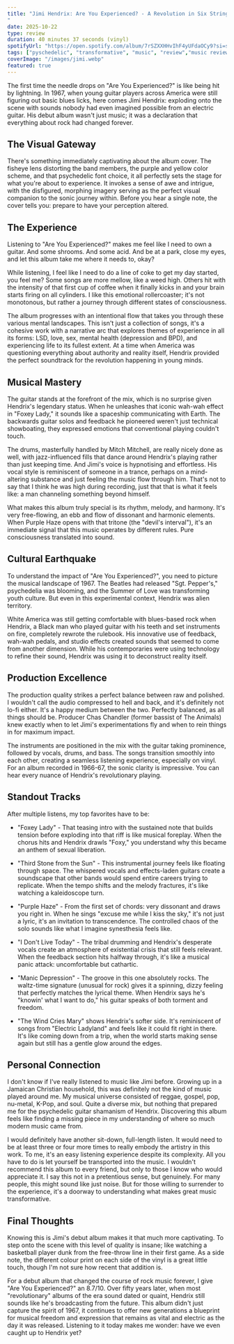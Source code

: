 ```yaml
---
title: "Jimi Hendrix: Are You Experienced? - A Revolution in Six Strings
"
date: 2025-10-22
type: review
duration: 40 minutes 37 seconds (vinyl)
spotifyUrl: "https://open.spotify.com/album/7rSZXXHHvIhF4yUFdaOCy9?si=sThGKCMiTYWKawSFdmwlcw"
tags: ["pyschedelic", "transformative", "music", "review","music review", "essay"]
coverImage: "/images/jimi.webp"
featured: true
---
```


The first time the needle drops on "Are You Experienced?" is like being hit by lightning. In 1967, when young guitar players across America were still figuring out basic blues licks, here comes Jimi Hendrix: exploding onto the scene with sounds nobody had even imagined possible from an electric guitar. His debut album wasn't just music; it was a declaration that everything about rock had changed forever.

## The Visual Gateway

There's something immediately captivating about the album cover. The fisheye lens distorting the band members, the purple and yellow color scheme, and that psychedelic font choice, it all perfectly sets the stage for what you're about to experience. It invokes a sense of awe and intrigue, with the disfigured, morphing imagery serving as the perfect visual companion to the sonic journey within. Before you hear a single note, the cover tells you: prepare to have your perception altered.

## The Experience

Listening to "Are You Experienced?" makes me feel like I need to own a guitar. And some shrooms. And some acid. And be at a park, close my eyes, and let this album take me where it needs to, okay?

While listening, I feel like I need to do a line of coke to get my day started, you feel me? Some songs are more mellow, like a weed high. Others hit with the intensity of that first cup of coffee when it finally kicks in and your brain starts firing on all cylinders. I like this emotional rollercoaster; it's not monotonous, but rather a journey through different states of consciousness.

The album progresses with an intentional flow that takes you through these various mental landscapes. This isn't just a collection of songs, it's a cohesive work with a narrative arc that explores themes of experience in all its forms: LSD, love, sex, mental health (depression and BPD), and experiencing life to its fullest extent. At a time when America was questioning everything about authority and reality itself, Hendrix provided the perfect soundtrack for the revolution happening in young minds.

## Musical Mastery

The guitar stands at the forefront of the mix, which is no surprise given Hendrix's legendary status. When he unleashes that iconic wah-wah effect in "Foxey Lady," it sounds like a spaceship communicating with Earth. The backwards guitar solos and feedback he pioneered weren't just technical showboating, they expressed emotions that conventional playing couldn't touch.

The drums, masterfully handled by Mitch Mitchell, are really nicely done as well, with jazz-influenced fills that dance around Hendrix's playing rather than just keeping time. And Jimi's voice is hypnotising and effortless. His vocal style is reminiscent of someone in a trance, perhaps on a mind-altering substance and just feeling the music flow through him. That's not to say that I think he was high during recording, just that that is what it feels like: a man channeling something beyond himself.

What makes this album truly special is its rhythm, melody, and harmony. It's very free-flowing, an ebb and flow of dissonant and harmonic elements. When Purple Haze opens with that tritone (the "devil's interval"), it's an immediate signal that this music operates by different rules. Pure consciousness translated into sound.

## Cultural Earthquake

To understand the impact of "Are You Experienced?", you need to picture the musical landscape of 1967. The Beatles had released "Sgt. Pepper's," psychedelia was blooming, and the Summer of Love was transforming youth culture. But even in this experimental context, Hendrix was alien territory.

White America was still getting comfortable with blues-based rock when Hendrix, a Black man who played guitar with his teeth and set instruments on fire, completely rewrote the rulebook. His innovative use of feedback, wah-wah pedals, and studio effects created sounds that seemed to come from another dimension. While his contemporaries were using technology to refine their sound, Hendrix was using it to deconstruct reality itself.

## Production Excellence

The production quality strikes a perfect balance between raw and polished. I wouldn't call the audio compressed to hell and back, and it's definitely not lo-fi either. It's a happy medium between the two. Perfectly balanced, as all things should be. Producer Chas Chandler (former bassist of The Animals) knew exactly when to let Jimi's experimentations fly and when to rein things in for maximum impact.

The instruments are positioned in the mix with the guitar taking prominence, followed by vocals, drums, and bass. The songs transition smoothly into each other, creating a seamless listening experience, especially on vinyl. For an album recorded in 1966-67, the sonic clarity is impressive. You can hear every nuance of Hendrix's revolutionary playing.

## Standout Tracks

After multiple listens, my top favorites have to be:

- "Foxey Lady" - That teasing intro with the sustained note that builds tension before exploding into that riff is like musical foreplay. When the chorus hits and Hendrix drawls "Foxy," you understand why this became an anthem of sexual liberation.
    
- "Third Stone from the Sun" - This instrumental journey feels like floating through space. The whispered vocals and effects-laden guitars create a soundscape that other bands would spend entire careers trying to replicate. When the tempo shifts and the melody fractures, it's like watching a kaleidoscope turn.
    
- "Purple Haze" - From the first set of chords: very dissonant and draws you right in. When he sings "excuse me while I kiss the sky," it's not just a lyric, it's an invitation to transcendence. The controlled chaos of the solo sounds like what I imagine synesthesia feels like.
    
- "I Don't Live Today" - The tribal drumming and Hendrix's desperate vocals create an atmosphere of existential crisis that still feels relevant. When the feedback section hits halfway through, it's like a musical panic attack: uncomfortable but cathartic.
    
- "Manic Depression" - The groove in this one absolutely rocks. The waltz-time signature (unusual for rock) gives it a spinning, dizzy feeling that perfectly matches the lyrical theme. When Hendrix says he's "knowin' what I want to do," his guitar speaks of both torment and freedom.
    

- "The Wind Cries Mary" shows Hendrix's softer side. It's reminiscent of songs from "Electric Ladyland" and feels like it could fit right in there. It's like coming down from a trip, when the world starts making sense again but still has a gentle glow around the edges.

## Personal Connection

I don't know if I've really listened to music like Jimi before. Growing up in a Jamaican Christian household, this was definitely not the kind of music played around me. My musical universe consisted of reggae, gospel, pop, nu-metal, K-Pop, and soul. Quite a diverse mix, but nothing that prepared me for the psychedelic guitar shamanism of Hendrix. Discovering this album feels like finding a missing piece in my understanding of where so much modern music came from. 

I would definitely have another sit-down, full-length listen. It would need to be at least three or four more times to really embody the artistry in this work. To me, it's an easy listening experience despite its complexity. All you have to do is let yourself be transported into the music. I wouldn't recommend this album to every friend, but only to those I know who would appreciate it. I say this not in a pretentious sense, but genuinely. For many people, this might sound like just noise. But for those willing to surrender to the experience, it's a doorway to understanding what makes great music transformative.

## Final Thoughts

Knowing this is Jimi's debut album makes it that much more captivating. To step onto the scene with this level of quality is insane; like watching a basketball player dunk from the free-throw line in their first game. As a side note, the different colour print on each side of the vinyl is a great little touch, though I'm not sure how recent that addition is.

For a debut album that changed the course of rock music forever, I give "Are You Experienced?" an 8.7/10. Over fifty years later, when most "revolutionary" albums of the era sound dated or quaint, Hendrix still sounds like he's broadcasting from the future. This album didn't just capture the spirit of 1967, it continues to offer new generations a blueprint for musical freedom and expression that remains as vital and electric as the day it was released. Listening to it today makes me wonder: have we even caught up to Hendrix yet?